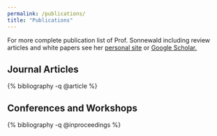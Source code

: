 ```yaml
---
permalink: /publications/
title: "Publications"
---
```


<!-- https://github.com/inukshuk/jekyll-scholar/issues/75 -->
<style>ol.bibliography li { list-style: none }</style>


For more complete publication list of Prof. Sonnewald including review articles and white papers see her [personal site](https://msonnewald.com/publications) or [Google Scholar.](https://scholar.google.com/citations?user=kSxRj7gAAAAJ)

## Journal Articles

{% bibliography -q @article %}


## Conferences and Workshops

{% bibliography -q @inproceedings %}
